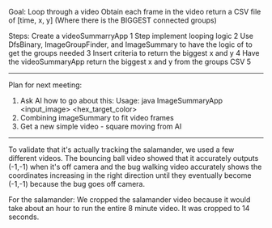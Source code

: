 Goal:
Loop through a video
Obtain each frame in the video 
return a CSV file of [time, x, y] (Where there is the BIGGEST connected groups)


Steps:
Create a videoSummarryApp 
1 Step implement looping logic
2 Use DfsBinary, ImageGroupFinder, and ImageSummary to have the logic of to get the groups needed
3 Insert criteria to return the biggest x and y
4 Have the videoSummaryApp return the biggest x and y from the groups CSV
5 

----

Plan for next meeting:

1. Ask AI how to go about this: Usage: java ImageSummaryApp <input_image> <hex_target_color> <threshold>
2. Combining imageSummary to fit video frames
3. Get a new simple video - square moving from AI

----

To validate that it's actually tracking the salamander, we used a few different videos. The bouncing ball video showed that it accurately outputs (-1,-1) when it's off camera and the bug walking video accurately shows the coordinates increasing in the right direction until they eventually become (-1,-1) because the bug goes off camera.

For the salamander: We cropped the salamander video because it would take about an hour to run the entire 8 minute video. It was cropped to 14 seconds.
